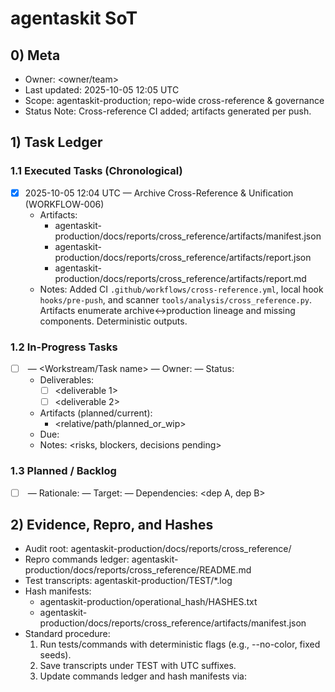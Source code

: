 # agentaskit SoT

<!--
State of Truth (SoT) ledger template.
Rules:
- Append-only for Executed Tasks; newest entries go to the end.
- Use UTC timestamps in ISO-like format: YYYY-MM-DD HH:MM UTC.
- Keep notes concise; link evidence and hashes.
- Avoid secrets/PII. Prefer relative repo paths.
-->

## 0) Meta
- Owner: <owner/team>
- Last updated: 2025-10-05 12:05 UTC
- Scope: agentaskit-production; repo-wide cross-reference & governance
- Status Note: Cross-reference CI added; artifacts generated per push.

## 1) Task Ledger

### 1.1 Executed Tasks (Chronological)
- [x] 2025-10-05 12:04 UTC — Archive Cross-Reference & Unification (WORKFLOW-006)
  - Artifacts:
    - agentaskit-production/docs/reports/cross_reference/artifacts/manifest.json
    - agentaskit-production/docs/reports/cross_reference/artifacts/report.json
    - agentaskit-production/docs/reports/cross_reference/artifacts/report.md
  - Notes: Added CI `.github/workflows/cross-reference.yml`, local hook `hooks/pre-push`, and scanner `tools/analysis/cross_reference.py`. Artifacts enumerate archive↔production lineage and missing components. Deterministic outputs.

<!--
- [x] <YYYY-MM-DD HH:MM UTC> — <Task title> — Artifacts: <path1>[, <path2> ...] — Notes: <what changed, why, how to reproduce in 1–2 sentences>

<!-- Optional detailed form
- [x] <YYYY-MM-DD HH:MM UTC> — <Task title>
  - Artifacts:
    - <relative/path/to/file_or_dir>
    - <relative/path/to/evidence_or_log>
  - Notes: <short description>
  - Repro:
    - Cmd: <exact command>
    - Output: <relative/path/to/transcript.log>
  - Hashes:
    - <relative/path/to/HASHES.txt#entry_or_checksum_ref>
-->

### 1.2 In-Progress Tasks
<!-- Track work with clear owners and deliverables. Convert to Executed when done. -->
- [ ] <YYYY-MM-DD HH:MM UTC> — <Workstream/Task name> — Owner: <name> — Status: <brief status>
  - Deliverables:
    - [ ] <deliverable 1>
    - [ ] <deliverable 2>
  - Artifacts (planned/current):
    - <relative/path/planned_or_wip>
  - Due: <YYYY-MM-DD>
  - Notes: <risks, blockers, decisions pending>

### 1.3 Planned / Backlog
- [ ] <Task name> — Rationale: <why> — Target: <YYYY-MM-DD> — Dependencies: <dep A, dep B>

## 2) Evidence, Repro, and Hashes
- Audit root: agentaskit-production/docs/reports/cross_reference/
- Repro commands ledger: agentaskit-production/docs/reports/cross_reference/README.md
- Test transcripts: agentaskit-production/TEST/*.log
- Hash manifests:
  - agentaskit-production/operational_hash/HASHES.txt
  - agentaskit-production/docs/reports/cross_reference/artifacts/manifest.json
- Standard procedure:
  1) Run tests/commands with deterministic flags (e.g., --no-color, fixed seeds).
  2) Save transcripts under TEST with UTC suffixes.
  3) Update commands ledger and hash manifests via: <script or command>.
  4) Append corresponding Executed Task entry with artifact paths and notes.

## 3) Governance & Standards
- Approvals/Acknowledgements:
  - <relative/path/to/governance/acknowledgements/*.md>
- Policies:
  - Development standards: <relative/path/to/standards.md>
  - Migration workflow: <relative/path/to/migration_workflow.md>
- Update flow:
  1) Draft change and evidence.
  2) Circulate for approval; capture acknowledgements.
  3) Refresh HASHES and append Executed Task entry.

## 4) Architecture & Integration Map
- Components:
  - Agents: <brief>
  - Services: <brief>
  - Frameworks: <brief>
  - Platform clients (desktop/mobile/web/xr): <brief>
  - Data/Docs/Tooling: <brief>
- External integrations:
  - <System/Integration A> — Interfaces: <CLI/HTTP/SDK> — Evidence: <path>
  - <System/Integration B> — Interfaces: <...> — Evidence: <path>
- Notes: <versioning, compatibility, constraints>

## 5) Risks, Decisions, and TODOs
- Decisions
  - <YYYY-MM-DD> — <decision made> — Owner: <name> — Context: <link/summary>
- Risks
  - <risk description> — Impact: <low/med/high> — Mitigation: <plan> — Owner: <name>
- TODOs
  - [ ] <action item> — Owner: <name> — Due: <YYYY-MM-DD>

## 6) Conventions
- Time: UTC, format YYYY-MM-DD HH:MM UTC.
- Paths: Relative to repo root.
- Hashing: sha256; store checksums in plain text manifests.
- Testing: Triple verification (PASS A/B/C) for stability-sensitive changes.
- Commits: Reference this SoT entry ID/timestamp in messages.

## 7) Quick Links
- Repo root: <./>
- CI workflows: <.github/workflows/>
- Services:
  - <services/service-a/>
  - <services/service-b/>
- Tooling:
  - Scripts: <tools/scripts/>
  - Bridges/Adapters: <tools/bridges/>

<!-- End of template -->